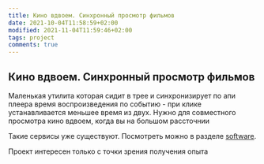 ```yaml
---
title: Кино вдвоем. Синхронный просмотр фильмов
date: 2021-10-04T11:58:59+02:00
modified: 2021-11-04T11:59:46+02:00
tags: project
comments: true
---
```


## Кино вдвоем. Синхронный просмотр фильмов
Маленькая утилита которая сидит в трее и синхронизирует по апи плеера время воспроизведения по событию - при клике устанавливается меньшее время из двух. Нужно для совместного просмотра кино вдвоем, когда вы на большом рассточнии

Такие сервисы уже существуют. Посмотреть можно в разделе [software](../software/kino-vdvoem). 

Проект интересен только с точки зрения получения опыта

